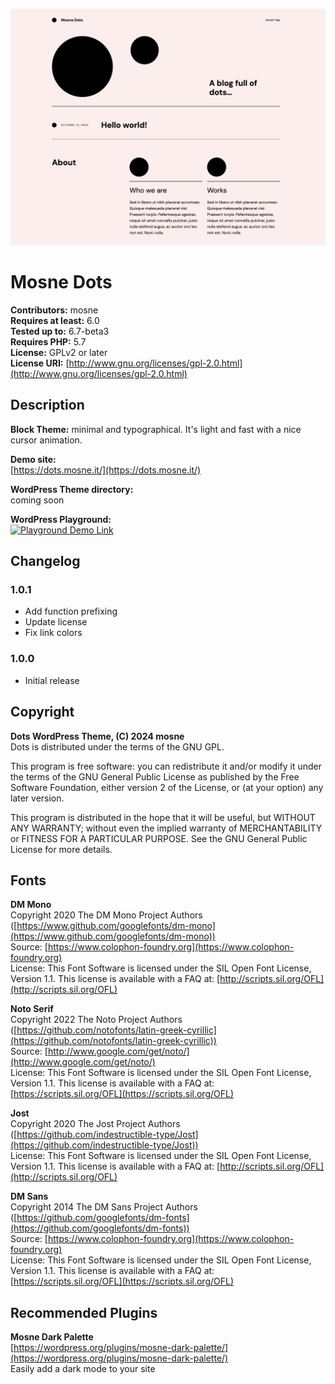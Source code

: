 ![screenshot](screenshot.png)

# Mosne Dots

**Contributors:** mosne  
**Requires at least:** 6.0  
**Tested up to:** 6.7-beta3  
**Requires PHP:** 5.7  
**License:** GPLv2 or later  
**License URI:** [http://www.gnu.org/licenses/gpl-2.0.html](http://www.gnu.org/licenses/gpl-2.0.html)   

## Description

**Block Theme:** minimal and typographical. It's light and fast with a nice cursor animation.  

**Demo site:**  
[https://dots.mosne.it/](https://dots.mosne.it/)  

**WordPress Theme directory:**  
coming soon  

**WordPress Playground:**  
[![Playground Demo Link](https://img.shields.io/badge/Playground_Demo-blue?logo=wordpress&logoColor=%23fff&labelColor=%233858e9&color=%233858e9)]([https://playground.wordpress.net/?blueprint-url=https://raw.githubusercontent.com/ndiego/enable-button-icons/main/_playground/blueprint-github.json](https://playground.wordpress.net/#{%22preferredVersions%22:{%22php%22:%227.4%22,%22wp%22:%22latest%22},%22steps%22:[{%22step%22:%22login%22,%22username%22:%22admin%22,%22password%22:%22password%22},{%22step%22:%22defineWpConfigConsts%22,%22consts%22:{%22WP_DEBUG%22:true}},{%22step%22:%22importFile%22,%22file%22:{%22resource%22:%22url%22,%22url%22:%22https:\/\/raw.githubusercontent.com\/WordPress\/theme-test-data\/master\/themeunittestdata.wordpress.xml%22,%22caption%22:%22Downloading%20theme%20testing%20content%22},%22progress%22:{%22caption%22:%22Installing%20theme%20testing%20content%22}},{%22step%22:%22installPlugin%22,%22pluginZipFile%22:{%22resource%22:%22wordpress.org\/plugins%22,%22slug%22:%22theme-check%22},%22options%22:{%22activate%22:true}},{%22step%22:%22installTheme%22,%22themeZipFile%22:{%22resource%22:%22url%22,%22url%22:%22https:\/\/downloads.wordpress.org\/theme\/mosne-dots.1.0.0.zip?nostats=1%22,%22caption%22:%22Downloading%20the%20theme%22}}]}))


## Changelog

### 1.0.1
- Add function prefixing
- Update license
- Fix link colors

### 1.0.0
- Initial release

## Copyright

**Dots WordPress Theme, (C) 2024 mosne**  
Dots is distributed under the terms of the GNU GPL.

This program is free software: you can redistribute it and/or modify it under the terms of the GNU General Public License as published by the Free Software Foundation, either version 2 of the License, or (at your option) any later version.

This program is distributed in the hope that it will be useful, but WITHOUT ANY WARRANTY; without even the implied warranty of MERCHANTABILITY or FITNESS FOR A PARTICULAR PURPOSE. See the GNU General Public License for more details.

## Fonts

**DM Mono**  
Copyright 2020 The DM Mono Project Authors ([https://www.github.com/googlefonts/dm-mono](https://www.github.com/googlefonts/dm-mono))  
Source: [https://www.colophon-foundry.org](https://www.colophon-foundry.org)  
License: This Font Software is licensed under the SIL Open Font License, Version 1.1. This license is available with a FAQ at: [http://scripts.sil.org/OFL](http://scripts.sil.org/OFL)

**Noto Serif**  
Copyright 2022 The Noto Project Authors ([https://github.com/notofonts/latin-greek-cyrillic](https://github.com/notofonts/latin-greek-cyrillic))  
Source: [http://www.google.com/get/noto/](http://www.google.com/get/noto/)  
License: This Font Software is licensed under the SIL Open Font License, Version 1.1. This license is available with a FAQ at: [https://scripts.sil.org/OFL](https://scripts.sil.org/OFL)

**Jost**  
Copyright 2020 The Jost Project Authors ([https://github.com/indestructible-type/Jost](https://github.com/indestructible-type/Jost))  
License: This Font Software is licensed under the SIL Open Font License, Version 1.1. This license is available with a FAQ at: [http://scripts.sil.org/OFL](http://scripts.sil.org/OFL)

**DM Sans**  
Copyright 2014 The DM Sans Project Authors ([https://github.com/googlefonts/dm-fonts](https://github.com/googlefonts/dm-fonts))  
Source: [https://www.colophon-foundry.org](https://www.colophon-foundry.org)  
License: This Font Software is licensed under the SIL Open Font License, Version 1.1. This license is available with a FAQ at: [https://scripts.sil.org/OFL](https://scripts.sil.org/OFL)

## Recommended Plugins

**Mosne Dark Palette**  
[https://wordpress.org/plugins/mosne-dark-palette/](https://wordpress.org/plugins/mosne-dark-palette/)  
Easily add a dark mode to your site
